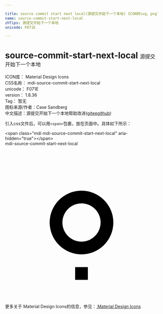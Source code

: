 ```yaml
---

title: source commit start next local(源提交开始下一个本地) ICON转svg、png下载
name: source-commit-start-next-local
zhTips: 源提交开始下一个本地
unicode: F071E

---
```


# source-commit-start-next-local  <small style="font-size: 60%;font-weight: 100">源提交开始下一个本地</small>


<div class="detail-page">
<p>
<span>
ICON库：
<span class="badge-secondary badge">Material Design Icons</span> 
</span>
<br/>
<span>
CSS名称：
<span class="badge-secondary badge">mdi-source-commit-start-next-local</span> 
</span>
<br/>
<span>
unicode：
<span class="badge-secondary badge">F071E</span> 
</span>
<br/>
<span>
version：
<span class="badge-secondary badge">1.8.36</span> 
</span>
<br/>
<span>Tag：
<span class="badge-light badge">暂无</span>
</span>
<br/>
<span>图标来源/作者：<span class="badge-light badge">Case Sandberg</span></span> 
<br/>
<span class="zh-detail">中文描述：<span class="badge-primary badge">源提交开始下一个本地</span><span class="help-link"><span>帮助改进</span>(<a href="https://gitee.com/liuwave/icon-helper/edit/master/json/material/source-commit-start-next-local.json" target="_blank" rel="noopener noreferrer">gitee</a><a href="https://github.com/liuwave/icon-helper/edit/master/json/material/source-commit-start-next-local.json" target="_blank" rel="noopener noreferrer">github</a></span>)</span><br/>
</p>
</div>
<div class="alert alert-dark">
  <i class="mdi mdi-source-commit-start-next-local mdi-48px"></i>
  <i class="mdi mdi-source-commit-start-next-local mdi-36px"></i>
  <i class="mdi mdi-source-commit-start-next-local mdi-24px"></i>
  <i class="mdi mdi-source-commit-start-next-local mdi-18px"></i>
</div>
<div>
  <p>引入css文件后，可以用<code>&lt;span&gt;</code>包裹，放在页面中。具体如下所示：    
  </p>
  <div class="alert alert-primary" style="font-size: 14px">
    &lt;span class="mdi mdi-source-commit-start-next-local" aria-hidden="true"&gt;&lt;/span&gt;
    <copy-btn content='<span class="mdi mdi-source-commit-start-next-local" aria-hidden="true"></span>'></copy-btn>
  </div>
  <div class="alert alert-secondary">
    <i class="mdi mdi-source-commit-start-next-local"
    style="font-size: 24px"
    aria-hidden="true"></i> mdi-source-commit-start-next-local
    <copy-btn content="mdi-source-commit-start-next-local" btn-title="复制图标名称"></copy-btn>
  </div>
</div>
<div id="svg" class="svg-wrap">
<svg xmlns="http://www.w3.org/2000/svg" viewBox="0 0 24 24"><path d="M12,7A5,5 0 0,1 17,12A5,5 0 0,1 12,17A5,5 0 0,1 7,12A5,5 0 0,1 12,7M12,9A3,3 0 0,0 9,12A3,3 0 0,0 12,15A3,3 0 0,0 15,12A3,3 0 0,0 12,9M11,21V19H13V21H11Z" /></svg>
</div>
<detail full-name='mdi-source-commit-start-next-local'></detail>
    
<div><p>更多关于 Material Design Icons的信息，参见：<a target="_blank" href="https://iconhelper.cn/material.html"> Material Design Icons</a>
</p></div>
